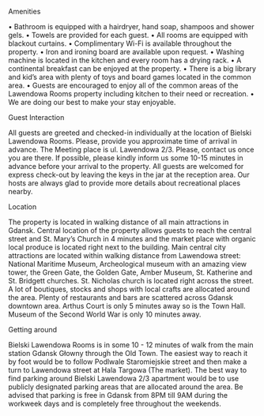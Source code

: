 Amenities

• Bathroom is equipped with a hairdryer, hand soap, shampoos and shower gels.
• Towels are provided for each guest.
• All rooms are equipped with blackout curtains.
• Complimentary Wi-Fi is available throughout the property.
• Iron and ironing board are available upon request.
• Washing machine is located in the kitchen and every room has a drying rack.
• A continental breakfast can be enjoyed at the property.
• There is a big library and kid’s area with plenty of toys and board games located in the common area.
• Guests are encouraged to enjoy all of the common areas of the Lawendowa Rooms property including kitchen to their need or recreation.
• We are doing our best to make your stay enjoyable.

Guest Interaction

All guests are greeted and checked-in individually at the location of Bielski Lawendowa Rooms. Please, provide you approximate time of arrival in advance.
The Meeting place is ul. Lawendowa 2/3. Please, contact us once you are there.
If possible, please kindly inform us some 10-15 minutes in advance before your arrival to the property.
All guests are welcomed for express check-out by leaving the keys in the jar at the reception area.
Our hosts are always glad to provide more details about recreational places nearby.

Location

The property is located in walking distance of all main attractions in Gdansk. Central location of the property allows guests to reach the central street and St. Mary’s Church in 4 minutes and the market place with organic local produce is located right next to the building. Main central city attractions are located within walking distance from Lawendowa street: National Maritime Museum, Archeological museum with an amazing view tower, the Green Gate, the Golden Gate, Amber Museum, St. Katherine and St. Bridgett churches. St. Nicholas church is located right across the street. A lot of boutiques, stocks and shops with local crafts are allocated around the area. Plenty of restaurants and bars are scattered across Gdansk downtown area. Arthus Court is only 5 minutes away so is the Town Hall. Museum of the Second World War is only 10 minutes away.

Getting around

Bielski Lawendowa Rooms is in some 10 - 12 minutes of walk from the main station Gdansk Głowny through the Old Town. The easiest way to reach it by foot would be to follow Podlwale Staromiejskie street and then make a turn to Lawendowa street at Hala Targowa (The market).
The best way to find parking around Bielski Lawendowa 2/3 apartment would be to use publicly designated parking areas that are allocated around the area. Be advised that parking is free in Gdansk from 8PM till 9AM during the workweek days and is completely free throughout the weekends.
  